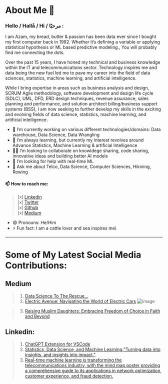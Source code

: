 # About Me 🐋
### Hello / Hallå / Hi / مرحبًا :

I am Azam, my bread, butter & passion has been data ever since I bought my first computer back in 1992. Whether it’s defining a variable or applying statistical hypothesis or ML based predictive modeling., You will probably find me connecting the dots.

Over the past 15 years, I have honed my technical and business knowledge within the IT and telecommunications sector. Technology inspires me and data being the new fuel led me to pave my career into the field of data sciences, statistics, machine learning, and artificial intelligence. 

While I bring expertise in areas such as business analysis and design, SCRUM Agile methodology, software development and design life cycle (SDLC), UML, DFD, ERD design techniques, revenue assurance, sales planning and performance, and solution architect billing/business support systems (BSS), I am now seeking to further develop my skills in the exciting and evolving fields of data science, statistics, machine learning, and artificial intelligence.

- 🔧 I’m currently working on various different technologies/domains: Data warehouse, Data Science, Data Wrangling
- 🌱 I’m always learning, but currently my interest revolves around Advance Statistics, Machine Learning & artificial Intelligence
- 🤝🏻 I’m looking to collaborate on knowldege sharing, code sharing, innovative ideas and building better AI models
- 🤔 I’m looking for help with real-time ML
- 💬 Ask me about Telco, Data Science, Computer Sciences, Hikining, Rowing

#### 📫 How to reach me: 
> [x] [Linkedin](https://www.linkedin.com/in/azambukhari/)\
> [x] [Twitter](https://twitter.com/AzamBukhari1)\
> [x] [Github](https://github.com/AzamBukhari)\
> [x] [Medium](https://medium.com/@azam.bukhari)
- 😄 Pronouns: He/Him
- ⚡ Fun fact: I am a cattle lover and sea inspires me\
___
# Some of My Latest Social Media Contributions:
## Medium
> 1. [Data Science To The Rescue… ](https://medium.com/@azam.bukhari/data-science-to-the-rescue-515a8f66951d)
> 2. [Electric Avenue: Navigating the World of Electric Cars](https://medium.com/@azam.bukhari/electric-avenue-navigating-the-world-of-electric-cars-bdb7b0123a89)
![image](https://user-images.githubusercontent.com/121688289/228983812-f09087cb-ce14-4710-ba13-3ad8fc5f3202.png)

> 3. [Raising Muslim Daughters: Embracing Freedom of Choice in Faith and Beyond](https://medium.com/@azam.bukhari/raising-muslim-daughters-embracing-freedom-of-choice-in-faith-and-beyond-f4d3d008953)

## Linkedin:
> 1. [ChatGPT Extension for VSCode](https://www.linkedin.com/feed/update/urn:li:activity:7038427388141035522?utm_source=share&utm_medium=member_desktop)
> 2. [Statistics, Data Science, and Machine Learning:"Turning data into insights, and insights into impact."](https://www.linkedin.com/feed/update/urn:li:activity:7038130104715091968?utm_source=share&utm_medium=member_desktop)
> 3. [Real-time machine learning is transforming the telecommunications industry, with the mind map poster providing a comprehensive guide to its applications in network optimization, customer experience, and fraud detection.](https://www.linkedin.com/posts/azambukhari_machine-learning-in-telecom-sector-activity-7037181693589389313-S0mE?utm_source=share&utm_medium=member_desktop)
<!--
**AzamBukhari/azambukhari** is a ✨ _special_ ✨ repository because its `README.md` (this file) appears on your GitHub profile.

- 🔭 I’m currently working on various different technologies/domains: Data warehouse, Data Science, Data Wrangling
- 🌱 I’m always learning, but currently my interest revolves around Advance Statistics, Machine Learning & artificial Intelligence
- 👯 I’m looking to collaborate on knowldege sharing, code sharing and building better AI models
- 🤔 I’m looking for help with real-time ML
- 💬 Ask me about Telco, Data Science, Computer Sciences, Hikining, Rowing
- 📫 How to reach me: 
- [x] [Linkedin](https://www.linkedin.com/in/azambukhari/)
- [x] [Twitter](https://twitter.com/AzamBukhari1)
- [x] [Github](https://github.com/AzamBukhari)
- 😄 Pronouns: He/Him
- ⚡ Fun fact: I am a cattle lover and sea inspires me
-->
